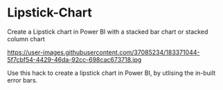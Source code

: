 # Lipstick-Chart
Create a Lipstick chart in Power BI with a stacked bar chart or stacked column chart

https://user-images.githubusercontent.com/37085234/183371044-5f7cbf54-4429-46da-92cc-698cac673718.jpg

Use this hack to create a lipstick chart in Power BI, by utlising the in-built error bars.

